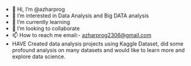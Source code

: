 - 👋 Hi, I’m @azharprog
- 👀 I’m interested in Data Analysis and Big DATA analysis
- 🌱 I’m currently learning
- 💞️ I’m looking to collaborate
- 📫 How to reach me email:- azharprog2306@gmail.com
- HAVE Created data analysis projects using Kaggle Dataset, did some profound analysis on many datasets and would like to learn more and explore data science. 

<!---
azharprog/azharprog is a ✨ special ✨ repository because its `README.md` (this file) appears on your GitHub profile.
You can click the Preview link to take a look at your changes.
--->
